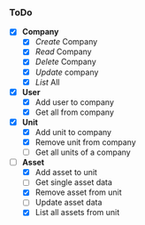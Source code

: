### ToDo

- [x] **Company**
  - [x] *Create* Company
  - [x] *Read* Company
  - [x] *Delete* Company
  - [x] *Update* company
  - [x] *List* All
- [x] **User**
  - [x] Add user to company
  - [x] Get all from company
- [x] **Unit**
  - [x] Add unit to company
  - [x] Remove unit from company
  - [ ] Get all units of a company
- [ ] **Asset**
  - [x] Add asset to unit
  - [ ] Get single asset data
  - [x] Remove asset from unit
  - [ ] Update asset data
  - [x] List all assets from unit

